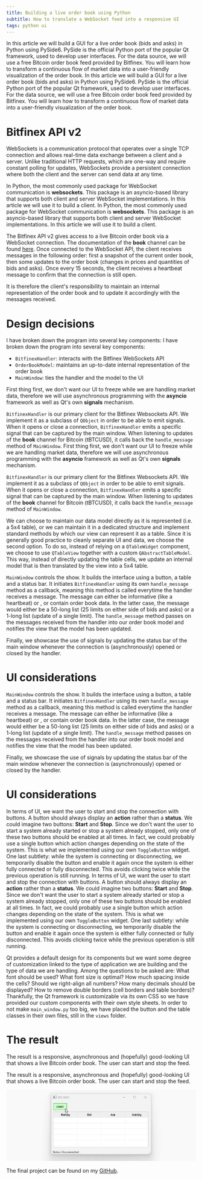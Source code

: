 ```yaml
---
title: Building a live order book using Python
subtitle: How to translate a WebSocket feed into a responsive UI
tags: python ui
---
```


In this article we will build a GUI for a live order book (bids and asks) in Python using PySide6. PySide is the official Python port of the popular Qt framework, used to develop user interfaces. For the data source, we will use a free Bitcoin order book feed  provided by Bitfinex. You will learn how to transform a continuous flow of market data into a user-friendly visualization of the order book.
In this article we will build a GUI for a live order book (bids and asks) in Python using PySide6. PySide is the official Python port of the popular Qt framework, used to develop user interfaces. For the data source, we will use a free Bitcoin order book feed  provided by Bitfinex. You will learn how to transform a continuous flow of market data into a user-friendly visualization of the order book.

# Bitfinex API v2

WebSockets is a communication protocol that operates over a single TCP connection and allows real-time data exchange between a client and a server. Unlike traditional HTTP requests, which are one-way and require constant polling for updates, WebSockets provide a persistent connection where both the client and the server can send data at any time.

In Python, the most commonly used package for WebSocket communication is **websockets**. This package is an asyncio-based library that supports both client and server WebSocket implementations. In this article we will use it to build a client.
In Python, the most commonly used package for WebSocket communication is **websockets**. This package is an asyncio-based library that supports both client and server WebSocket implementations. In this article we will use it to build a client.

The Bitfinex API v2 gives access to a live Bitcoin order book via a WebSocket connection. The documentation of the **book** channel can be found [here](https://docs.bitfinex.com/reference/ws-public-books). Once connected to the WebSocket API, the client receives messages in the following order: first a snapshot of the current order book, then some updates to the order book (changes in prices and quantities of bids and asks). Once every 15 seconds, the client receives a heartbeat message to confirm that the connection is still open.

It is therefore the client's responsibility to maintain an internal representation of the order book and to update it accordingly with the messages received.

# Design decisions

I have broken down the program into several key components:
I have broken down the program into several key components:
* `BitfinexHandler`: interacts with the Bitfinex WebSockets API
* `OrderBookModel`: maintains an up-to-date internal representation of the order book 
* `MainWindow`: ties the handler and the model to the UI

First thing first, we don't want our UI to freeze while we are handling market data, therefore we will use asynchronous programming with the **asyncio** framework as well as Qt's own **signals** mechanism.

`BitfinexHandler` is our primary client for the Bitfinex Websockets API. We implement it as a subclass of `QObject` in order to be able to emit signals. When it opens or close a connection, `BitfinexHandler` emits a specific signal that can be captured by the main window. When listening to updates of the **book** channel for Bitcoin (tBTCUSD), it calls back the `handle_message` method of `MainWindow`.
First thing first, we don't want our UI to freeze while we are handling market data, therefore we will use asynchronous programming with the **asyncio** framework as well as Qt's own **signals** mechanism.

`BitfinexHandler` is our primary client for the Bitfinex Websockets API. We implement it as a subclass of `QObject` in order to be able to emit signals. When it opens or close a connection, `BitfinexHandler` emits a specific signal that can be captured by the main window. When listening to updates of the **book** channel for Bitcoin (tBTCUSD), it calls back the `handle_message` method of `MainWindow`.

We can choose to maintain our data model directly as it is represented (i.e. a 5x4 table), or we can maintain it in a dedicated structure and implement standard methods by which our view can represent it as a table. Since it is generally good practice to cleanly separate UI and data, we choose the second option. To do so, instead of relying on a `QTableWidget` component, we choose to use `QTableView` together with a custom `QAbstractTableModel`. This way, instead of directly updating the table cells, we update an internal model that is then translated by the view into a 5x4 table.

`MainWindow` controls the show. It builds the interface using a button, a table and a status bar. It initiates `BitfinexHandler` using its own `handle_message` method as a callback, meaning this method is called everytime the handler receives a message. The message can either be informative (like a heartbeat) or , or contain order book data. In the latter case, the message would either be a 50-long list (25 limits on either side of bids and asks) or a 1-long list (update of a single limit). The `handle_message` method passes on the messages received from the handler into our order book model and notifies the view that the model has been updated.

Finally, we showcase the use of signals by updating the status bar of the main window whenever the connection is (asynchronously) opened or closed by the handler.

# UI considerations
`MainWindow` controls the show. It builds the interface using a button, a table and a status bar. It initiates `BitfinexHandler` using its own `handle_message` method as a callback, meaning this method is called everytime the handler receives a message. The message can either be informative (like a heartbeat) or , or contain order book data. In the latter case, the message would either be a 50-long list (25 limits on either side of bids and asks) or a 1-long list (update of a single limit). The `handle_message` method passes on the messages received from the handler into our order book model and notifies the view that the model has been updated.

Finally, we showcase the use of signals by updating the status bar of the main window whenever the connection is (asynchronously) opened or closed by the handler.

# UI considerations

In terms of UI, we want the user to start and stop the connection with buttons. A button should always display an **action** rather than a **status**. We could imagine two buttons: **Start** and **Stop**. Since we don't want the user to start a system already started or stop a system already stopped, only one of these two buttons should be enabled at all times. In fact, we could probably use a single button which action changes depending on the state of the system. This is what we implemented using our own `ToggleButton` widget. One last subtlety: while the system is connecting or disconnecting, we temporarily disable the button and enable it again once the system is either fully connected or fully disconnected. This avoids clicking twice while the previous operation is still running.
In terms of UI, we want the user to start and stop the connection with buttons. A button should always display an **action** rather than a **status**. We could imagine two buttons: **Start** and **Stop**. Since we don't want the user to start a system already started or stop a system already stopped, only one of these two buttons should be enabled at all times. In fact, we could probably use a single button which action changes depending on the state of the system. This is what we implemented using our own `ToggleButton` widget. One last subtlety: while the system is connecting or disconnecting, we temporarily disable the button and enable it again once the system is either fully connected or fully disconnected. This avoids clicking twice while the previous operation is still running.

Qt provides a default design for its components but we want some degree of customization linked to the type of application we are building and the type of data we are handling. Among the questions to be asked are: What font should be used? What font size is optimal? How much spacing inside the cells? Should we right-align all numbers? How many decimals should be displayed? How to remove double borders (cell borders and table borders)? Thankfully, the Qt framework is customizable via its own CSS so we have provided our custom components with their own style sheets. In order to not make `main_window.py` too big, we have placed the button and the table classes in their own files, still in the `views` folder.

# The result

The result is a responsive, asynchronous and (hopefully) good-looking UI that shows a live Bitcoin order book. The user can start and stop the feed.

The result is a responsive, asynchronous and (hopefully) good-looking UI that shows a live Bitcoin order book. The user can start and stop the feed.

![Live order book using Python](/assets/images/tlouarn-building-a-live-order-book-using-python.gif)

The final project can be found on my [GitHub](https://github.com/tlouarn/order-book/).




